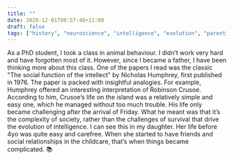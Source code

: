 ```yaml
---
title: ""
date: 2020-12-01T00:57:48+11:00
draft: false
tags: ["history", "neuroscience", "intelligence", "evolution", "parenting"]
---
```

As a PhD student, I took a class in animal behaviour. I didn’t work very hard and have forgotten most of it. However, since I became a father, I have been thinking more about this class. One of the papers I read was the classic "The social function of the intellect" by Nicholas Humphrey, first published in 1976. The paper is packed with insightful analogies. For example, Humphrey offered an interesting interpretation of Robinson Crusoe. According to him, Crusoe’s life on the island was a relatively simple and easy one, which he managed without too much trouble. His life only became challenging after the arrival of Friday. What he meant was that it’s the complexity of society, rather than the challenges of survival that drive the evolution of intelligence. I can see this in my daughter. Her life before 4yo was quite easy and carefree. When she started to have friends and social relationships in the childcare, that’s when things became complicated. 📚
